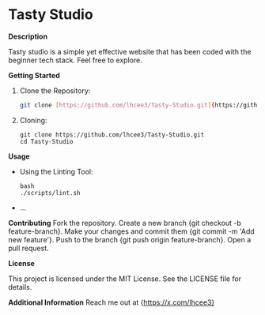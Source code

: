 # Tasty Studio
**Description**

Tasty studio is a simple yet effective website that has been coded with the beginner tech stack.
Feel free to explore.

**Getting Started**

1. Clone the Repository:
    ```bash
    git clone [https://github.com/lhcee3/Tasty-Studio.git](https://github.com/lhcee3/Tasty-Studio.git)
    ```

2. Cloning:
   ```
   git clone https://github.com/lhcee3/Tasty-Studio.git
   cd Tasty-Studio
   ```


**Usage**

* Using the Linting Tool:
    ```
    bash
    ./scripts/lint.sh
    ```
* ...

**Contributing**
Fork the repository.
Create a new branch {git checkout -b feature-branch}.
Make your changes and commit them {git commit -m 'Add new feature'}.
Push to the branch {git push origin feature-branch}.
Open a pull request.

**License**

This project is licensed under the MIT License. See the LICENSE file for details.

**Additional Information**
Reach me out at {https://x.com/lhcee3}
